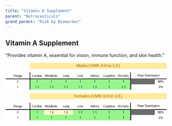 ```yaml
---
title: "Vitamin A Supplement"
parent: "Nutraceuticals"
grand_parent: "Risk by Biomarker"
---
```



## Vitamin A Supplement


"Provides vitamin A, essential for vision, immune function, and skin health."

<div style="display: flex; flex-direction: column; gap: 10px;">

  <img src="/assets/images/vmrbiomarker_vitamin_a_supplement__male.png" alt="Vitamin A Supplement VMR Male" style="margin-left: 15%">
  <img src="/assets/images/rr_vitamin_a_supplement__male.png" alt="Vitamin A Supplement RR Male">

  <img src="/assets/images/vmrbiomarker_vitamin_a_supplement__female.png" alt="Vitamin A Supplement VMR Female" style="margin-left: 15%; ">
  <img src="/assets/images/rr_vitamin_a_supplement__female.png" alt="Vitamin A Supplement RR Female">

</div>




